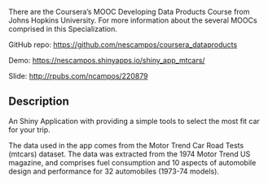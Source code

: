 There are the Coursera’s MOOC Developing Data Products Course from Johns Hopkins University. For more information about the several MOOCs comprised in this Specialization.

GitHub repo: https://github.com/nescampos/coursera_dataproducts

Demo: https://nescampos.shinyapps.io/shiny_app_mtcars/

Slide: http://rpubs.com/ncampos/220879

## Description

An Shiny Application with providing a simple tools to select the most fit car for your trip.

The data used in the app comes from the Motor Trend Car Road Tests (mtcars) dataset. 
The data was extracted from the 1974 Motor Trend US magazine, and comprises fuel consumption and 10 aspects of automobile design and performance for 32 automobiles (1973-74 models).



